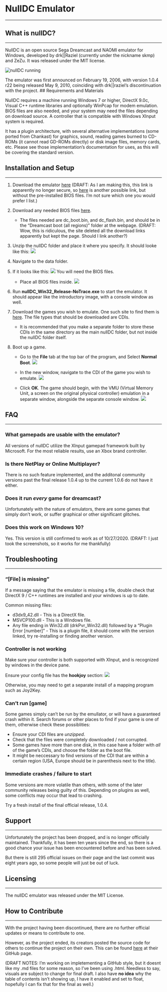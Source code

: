 NullDC Emulator
================

-----

## What is nullDC?

-----

NullDC is an open source Sega Dreamcast and NAOMI emulator for Windows,
developed by drk||Raziel (currently under the nickname skmp) and ZeZu.
It was released under the MIT license.

![nullDC running](figures/nullDC%20\(1\).PNG)

The emulator was first announced on February 19, 2006, with version
1.0.4 r22 being released May 9, 2010, coinciding with drk||raziel’s
discontinuation with the project. \#\# Requirements and Materials

NullDC requires a machine running Windows 7 or higher, DirectX 9.0c,
Visual C++ runtime libraries and optionally WinPcap for modem emulation.
BIOS files are also needed, and your system may need the files depending
on download source. A controller that is compatible with Windows XInput
system is required.

It has a plugin architecture, with several alternative implementations
(some ported from Chankast) for graphics, sound, reading games burned to
CD-ROMs (it cannot read GD-ROMs directly) or disk image files, memory
cards, etc. Please see those implementation’s documentation for uses, as
this will be covering the standard version.

## Installation and Setup

-----

1.  Download the emulator
    [here](https://www.emuparadise.me/emulators/files/user/NullDC%201.0.4-389.zip)
    (DRAFT: As I am making this, this link is apparently no longer
    secure, so
    [here](https://dw.uptodown.com/dwn/rls3qOrZrjMknH22X5RTJGiUkLLmFWY0TX4_DiLMAz9_u_zA4D1Ufto3eUjy1G6kD-_ILuWT060LnJNd-GCP7zFmMF6CO9HJFIAa3Gd2J-mQ4G4gCS9x1lJ3s7unfSE6/XTBViCwnFGxSz1ZibyBZ_coJcVicWau8iYvsOCJiBCEqWta4i6dbLhSc-T1BxKSm2Hk7_fa5J3ROkOy3jz5Rj4tTUaYTg7sqjYdoE0YixodA8SzpBxui4YQztII9Z1Us/kk7gjLQ-SmPeOQf3upevTgmlXVEx--NSDRjJ6PjriDYsCs5aDrGmGbSv194M5zy_ft7zN70Zgcgujxt_Q1RRPg==/)
    is another possible link, but without the pre-installed BIOS files.
    I’m not sure which one you would prefer I list.)

2.  Download any needed BIOS files
    [here](https://www.emuparadise.me/biosfiles/bios.html).
    
      - The files needed are dc\_boot.bin, and dc\_flash.bin, and should
        be in the “Dreamcast boot (all regions)” folder at the webpage.
        (DRAFT: Wow, this is ridiculous, the site deleted all the
        download links apparently but kept the page. Should I link
        another?)

3.  Unzip the nullDC folder and place it where you specify. It should
    looke like this: ![](figures/1.PNG)

4.  Navigate to the data folder.

5.  If it looks like this: ![](figures/2.PNG) You will need the BIOS
    files.
    
      - Place all BIOS files inside. ![](figures/3.PNG)

6.  Run **nullDC\_Win32\_Release-NoTrace.exe** to start the emulator. It
    should appear like the introductory image, with a console window as
    well.

7.  Download the games you wish to emulate. One such site to find them
    is [here](https://www.emuparadise.me/Sega_Dreamcast_ISOs/1). The
    file types that should be downloaded are CDIs.
    
      - It is recommended that you make a separate folder to store these
        CDIs in the same directory as the main nullDC folder, but not
        inside the nullDC folder itself.

8.  Boot up a game.
    
      - Go to the **File** tab at the top bar of the program, and Select
        **Normal Boot**. ![](figures/4.PNG)
    
      - In the new window, navigate to the CDI of the game you wish to
        emulate. ![](figures/5.PNG)
    
      - Click **OK**. The game should begin, with the VMU (Virtual
        Memory Unit, a screen on the original physical controller)
        emulation in a separate window, alongside the separate console
        window. ![](figures/6.PNG)

## FAQ

-----

### What gamepads are usable with the emulator?

All versions of nullDC utilize the XInput gamepad framework built by
Microsoft. For the most reliable results, use an Xbox brand controller.

### Is there NetPlay or Online Multiplayer?

There is no such feature implemented, and the additonal community
versions past the final release 1.0.4 up to the current 1.0.6 do not
have it either.

### Does it run *every* game for dreamcast?

Unfortunately with the nature of emulators, there are some games that
simply don’t work, or suffer graphical or other significant glitches.

### Does this work on Windows 10?

Yes. This version is still confirmed to work as of 10/27/2020. (DRAFT: I
just took the screenshots, so it works for me thankfully)

## Troubleshooting

-----

### “\[File\] is missing”

If a message saying that the emulator is missing a file, double check
that DirectX 9 / C++ runtimes are installed and your windows is up to
date.

Common missing files:

  - d3dx9\_42.dll - This is a DirectX file.
  - MSVCP100.dll - This is a Windows file.
  - Any file ending in Win32.dll (drkPvr\_Win32.dll) followed by a
    “Plugin Error \[number\]” - This is a plugin file, it should come
    with the version linked, try re-installing or finding another
    version.

### Controller is not working

Make sure your controller is both supported with XInput, and is
recognized by windows in the device pane.

Ensure your config file has the **hookjoy** section: ![](figures/7.PNG)

Otherwise, you may need to get a separate install of a mapping program
such as Joy2Key.

### Can’t run \[game\]

Some games simply can’t be run by the emullator, or will have a
guaranteed crash within it. Search forums or other places to find if
your game is one of them, otherwise check these possiblities:

  - Ensure your CDI files are *unzipped*.
  - Check that the files were completely downloaded / not corrupted.
  - Some games have more than one disk, in this case have a folder with
    *all* of the game’s CDIs, and choose the folder as the boot file.
  - It might be neccessary to find versions of the CDI that are within a
    certain region (USA, Europe should be in parenthesis next to the
    title).

### Immediate crashes / failure to start

Some versions are more volatile than others, with some of the later
community releases being guilty of this. Depending on plugins as well,
some conflicts may occur that lead to crashing.

Try a fresh install of the final official release, 1.0.4.

## Support

-----

Unfortunately the project has been dropped, and is no longer officially
maintained. Thankfully, it has been ten years since the end, so there is
a good chance your issue has been encountered before and has been
solved.

But there is still 295 official issues on their page and the last commit
was eight years ago, so some people will just be out of luck.

## Licensing

-----

The nullDC emulator was released under the MIT License.

## How to Contribute

-----

With the project having been discontinued, there are no further official
updates or means to contribute to one.

However, as the project ended, its creators posted the source code for
others to continue the project on their own. This can be found
[here](https://github.com/skmp/nulldc) at their GitHub page.

(DRAFT NOTES: I’m working on impletementing a GitHub style, but it
doesnt like my .md files for some reason, so I’ve been using .html.
Needless to say, visuals are subject to change for final draft. I also
have **no idea** why the table of contents isn’t showing up, I have it
enabled and set to float, hopefully I can fix that for the final as
well.)
